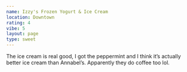 ```yaml
---
name: Izzy's Frozen Yogurt & Ice Cream
location: Downtown
rating: 4
vibe: 5
layout: page
type: sweet
---
```

The ice cream is real good, I got the peppermint and I think it’s actually better ice cream than Annabel’s. Apparently they do coffee too lol.